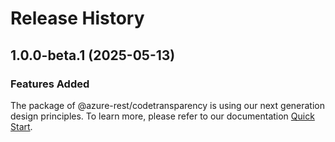 # Release History
    
## 1.0.0-beta.1 (2025-05-13)

### Features Added

The package of @azure-rest/codetransparency is using our next generation design principles. To learn more, please refer to our documentation [Quick Start](https://aka.ms/azsdk/js/mgmt/quickstart).
